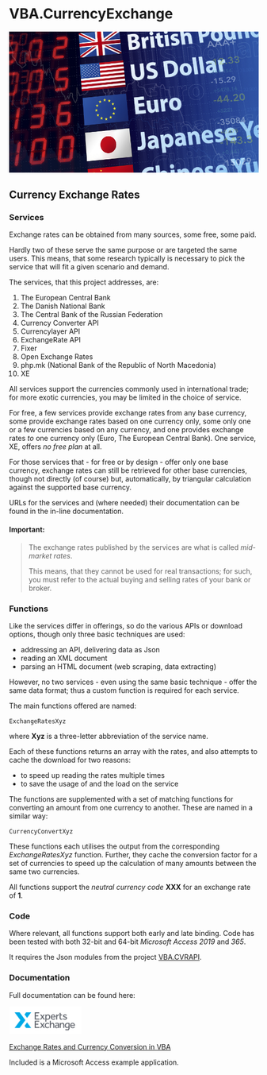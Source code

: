 # VBA.CurrencyExchange #
![Help](https://raw.githubusercontent.com/GustavBrock/VBA.CurrencyExchange/master/images/EE%20CurrencyExchange.png)

## Currency Exchange Rates ##

### Services ###
Exchange rates can be obtained from many sources, some free, some paid.

Hardly two of these serve the same purpose or are targeted the same users. This means, that some research typically is necessary to pick the service that will fit a given scenario and demand.

The services, that this project addresses, are:

1. The European Central Bank
2. The Danish National Bank
3. The Central Bank of the Russian Federation
4. Currency Converter API
5. Currencylayer API
6. ExchangeRate API
7. Fixer
8. Open Exchange Rates
9. php.mk (National Bank of the Republic of North Macedonia)
10. XE

All services support the currencies commonly used in international trade; for more exotic currencies, you may be limited in the choice of service.

For free, a few services provide exchange rates from any base currency, some provide exchange rates based on one currency only, some only one or a few currencies based on any currency, and one provides exchange rates *to* one currency only (Euro, The European Central Bank). One service, XE, offers *no free plan* at all.

For those services that - for free or by design - offer only one base currency, exchange rates can still be retrieved for other base currencies, though not directly (of course) but, automatically, by triangular calculation against the supported base currency.

URLs for the services and (where needed) their documentation can be found in the in-line documentation.


#### Important:
> The exchange rates published by the services are what is called *mid-market rates*.
> 
> This means, that they cannot be used for real transactions; for such, you must refer to the actual buying and selling rates of your bank or broker. 


### Functions ###
Like the services differ in offerings, so do the various APIs or download options, though only three basic techniques are used:

* addressing an API, delivering data as Json
* reading an XML document
* parsing an HTML document (web scraping, data extracting)

However, no two services - even using the same basic technique - offer the same data format; thus a custom function is required for each service.

The main functions offered are named:

	ExchangeRatesXyz

where **Xyz** is a three-letter abbreviation of the service name.

Each of these functions returns an array with the rates, and also attempts to cache the download for two reasons:

- to speed up reading the rates multiple times
- to save the usage of and the load on the service

The functions are supplemented with a set of matching functions for converting an amount from one currency to another. These are named in a similar way:

	CurrencyConvertXyz

These functions each utilises the output from the corresponding *ExchangeRatesXyz* function. Further, they cache the conversion factor for a set of currencies to speed up the calculation of many amounts between the same two currencies.

All functions support the *neutral currency code* **XXX** for an exchange rate of **1**.


### Code ###
Where relevant, all functions support both early and late binding. Code has been tested with both 32-bit and 64-bit *Microsoft Access 2019* and *365*.

It requires the Json modules from the project [VBA.CVRAPI](https://github.com/CactusData/VBA.CVRAPI).

### Documentation ###
Full documentation can be found here:

![EE Logo](https://raw.githubusercontent.com/GustavBrock/VBA.CurrencyExchange/master/images/EE%20Logo.png) 

[Exchange Rates and Currency Conversion in VBA](https://www.experts-exchange.com/articles/33199/Exchange-Rates-and-Currency-Conversion-in-VBA.html)

Included is a Microsoft Access example application.